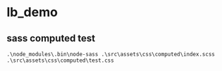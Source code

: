 # lb_demo

## sass computed test
`.\node_modules\.bin\node-sass .\src\assets\css\computed\index.scss .\src\assets\css\computed\test.css
`
